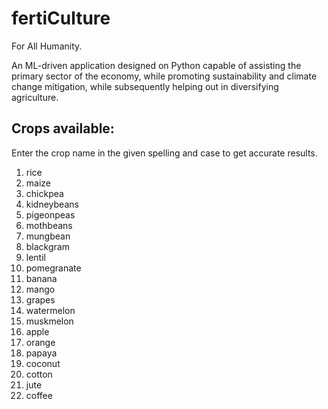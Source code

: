 # fertiCulture
For All Humanity.

An ML-driven application designed on Python capable of assisting the primary sector of the economy, while promoting sustainability and climate change mitigation, while subsequently helping out in diversifying agriculture.


## Crops available:
Enter the crop name in the given spelling and case to get accurate results.
1. rice
2. maize
3. chickpea
4. kidneybeans
5. pigeonpeas
6.  mothbeans
7.  mungbean
8.  blackgram
9.  lentil
10.  pomegranate
11.  banana
12.  mango
13.  grapes
14.  watermelon
15.  muskmelon
16.  apple
17.  orange
18.  papaya
19.  coconut
20.  cotton
21.  jute
22.  coffee
